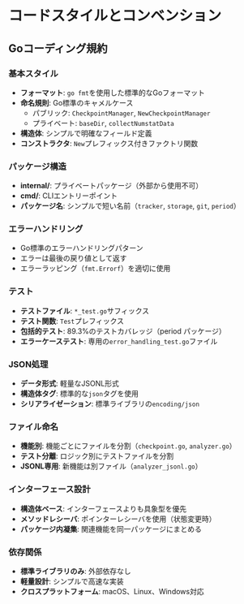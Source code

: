# コードスタイルとコンベンション

## Goコーディング規約

### 基本スタイル
- **フォーマット**: `go fmt`を使用した標準的なGoフォーマット
- **命名規則**: Go標準のキャメルケース
  - パブリック: `CheckpointManager`, `NewCheckpointManager`
  - プライベート: `baseDir`, `collectNumstatData`
- **構造体**: シンプルで明確なフィールド定義
- **コンストラクタ**: `New`プレフィックス付きファクトリ関数

### パッケージ構造
- **internal/**: プライベートパッケージ（外部から使用不可）
- **cmd/**: CLIエントリーポイント
- **パッケージ名**: シンプルで短い名前（`tracker`, `storage`, `git`, `period`）

### エラーハンドリング
- Go標準のエラーハンドリングパターン
- エラーは最後の戻り値として返す
- エラーラッピング（`fmt.Errorf`）を適切に使用

### テスト
- **テストファイル**: `*_test.go`サフィックス
- **テスト関数**: `Test`プレフィックス
- **包括的テスト**: 89.3%のテストカバレッジ（period パッケージ）
- **エラーケーステスト**: 専用の`error_handling_test.go`ファイル

### JSON処理
- **データ形式**: 軽量なJSONL形式
- **構造体タグ**: 標準的な`json`タグを使用
- **シリアライゼーション**: 標準ライブラリの`encoding/json`

### ファイル命名
- **機能別**: 機能ごとにファイルを分割（`checkpoint.go`, `analyzer.go`）
- **テスト分離**: ロジック別にテストファイルを分割
- **JSONL専用**: 新機能は別ファイル（`analyzer_jsonl.go`）

### インターフェース設計
- **構造体ベース**: インターフェースよりも具象型を優先
- **メソッドレシーバ**: ポインターレシーバを使用（状態変更時）
- **パッケージ内凝集**: 関連機能を同一パッケージにまとめる

### 依存関係
- **標準ライブラリのみ**: 外部依存なし
- **軽量設計**: シンプルで高速な実装
- **クロスプラットフォーム**: macOS、Linux、Windows対応